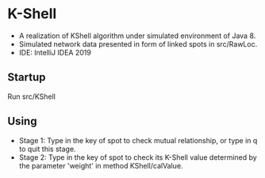 # K-Shell
+ A realization of KShell algorithm under simulated environment of Java 8.
+ Simulated network data presented in form of linked spots in src/RawLoc.
+ IDE: IntelliJ IDEA 2019
## Startup
Run src/KShell
## Using
+ Stage 1: Type in the key of spot to check mutual relationship, or type in q to quit this stage.
+ Stage 2: Type in the key of spot to check its K-Shell value determined by the parameter 'weight' in method KShell/calValue.
